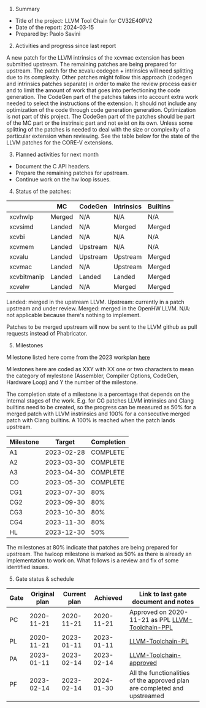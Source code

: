 1. Summary
- Title of the project: LLVM Tool Chain for CV32E40PV2
- Date of the report: 2024-03-15
- Prepared by: Paolo Savini


2. Activities and progress since last report

A new patch for the LLVM intrinsics of the xcvmac extension has been submitted upstream.
The remaining patches are being prepared for upstream.
The patch for the xcvalu codegen + intrinsics will need splitting due to its complexity.
Other patches might follow this approach (codegen and intrinsics patches separate)
in order to make the review process easier and to limit the amount of work that goes into
perfectioning the code generation. The CodeGen part of the patches takes into account extra
work needed to select the instructions of the extension. It should not include any optimization
of the code through code generation generation. Optimization is not part of this project.
The CodeGen part of the patches should be part of the MC part or the instrinsic part and not
exist on its own. Unless some splitting of the patches is needed to deal with the size or complexity
of a particular extension when reviewing. 
See the table below for the state of the LLVM patches for the CORE-V extensions.

3. Planned activities for next month

- Document the C API headers.
- Prepare the remaining patches for upstream.
- Continue work on the hw loop issues.

4. Status of the patches:

|             | MC          | CodeGen      | Intrinsics  | Builtins    |
|-------------|-------------|--------------|-------------|-------------|
| xcvhwlp     | Merged      | N/A          | N/A         | N/A         |
| xcvsimd     | Landed      | N/A          | Merged      | Merged      |
| xcvbi       | Landed      | N/A          | N/A         | N/A         |
| xcvmem      | Landed      | Upstream     | N/A         | N/A         |
| xcvalu      | Landed      | Upstream     | Upstream    | Merged      |
| xcvmac      | Landed      | N/A          | Upstream    | Merged      |
| xcvbitmanip | Landed      | Landed       | Landed      | Merged      |
| xcvelw      | Landed      | N/A          | Merged      | Merged      |

Landed: merged in the upstream LLVM.
Upstream: currently in a patch upstream and under review.
Merged: merged in the OpenHW LLVM.
N/A: not applicable because there's nothing to implement.

Patches to be merged upstream will now be sent to the LLVM github as pull requests instead of Phabricator.

5. Milestones

Milestone listed here come from the 2023 workplan [here](https://github.com/openhwgroup/programs/blob/master/Project-Descriptions-and-Plans/LLVM-Toolchain/COREV_LLVM_Plan_Approved_2023.md)

Milestones here are coded as XXY with XX one or two characters to mean the category of mylestone (Assembler, Compiler Options, CodeGen, Hardware Loop) and Y the number of the milestone.

The completion state of a milestone is a percentage that depends on the internal stages of the work. E.g. for CG patches LLVM intrinsics and Clang builtins need to be created, so the progress can be measured as 50% for a merged patch with LLVM instrinsics and 100% for a consecutive merged patch with Clang builtins. A 100% is reached when the patch lands upstream.

| Milestone | Target     | Completion |
| --------- | ---------- | ---------- |
| A1        | 2023-02-28 | COMPLETE   |
| A2        | 2023-03-30 | COMPLETE   |
| A3        | 2023-04-30 | COMPLETE   |
| CO        | 2023-05-30 | COMPLETE   |
| CG1       | 2023-07-30 | 80%        |
| CG2       | 2023-09-30 | 80%        |
| CG3       | 2023-10-30 | 80%        |
| CG4       | 2023-11-30 | 80%        |
| HL        | 2023-12-30 | 50%        | *

The milestones at 80% indicate that patches are being prepared for upstream.
The hwloop milestone is marked as 50% as there is already an implementation to work on. What follows is a review and fix of some identified issues.

5. Gate status & schedule

|	Gate	| Original plan	| Current plan	| Achieved  	| Link to last gate document and notes |
|	----	| ------------- | ------------- | ----------- | ------------------------------------ |
|	PC	  | 2020-11-21	  | 2020-11-21	  | 2020-11-21	| Approved on 2020-11-21 as PPL [LLVM-Toolchain-PPL](https://github.com/openhwgroup/programs/blob/master/Project-Descriptions-and-Plans/LLVM-Toolchain/llvm-toolchain-ppl.md)       |
|	PL	  |	2020-11-21    |	2023-01-11    |	2023-01-11  | [LLVM-Toolchain-PL](https://github.com/openhwgroup/programs/blob/master/Project-Descriptions-and-Plans/LLVM-Toolchain/llvm-toolchain-pl.md) |
|	PA	  |	2023-01-11    |	2023-02-14	  |	2023-02-14	|	[LLVM-Toolchain-approved](https://github.com/openhwgroup/programs/blob/master/Project-Descriptions-and-Plans/LLVM-Toolchain/COREV_LLVM_Plan_Approved_2023.md)	|
|	PF	  |	2023-02-14    |	2023-02-14	  |	2024-01-30	| All the functionalities of the approved plan are completed and upstreamed |

